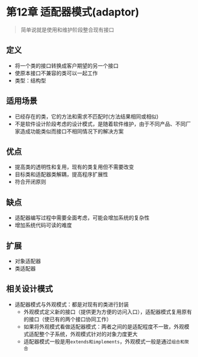 # 第12章 适配器模式(adaptor)
> 简单说就是使用和维护阶段整合现有接口

## 定义
+ 将一个类的接口转换成客户期望的另一个接口
+ 使原本接口不兼容的类可以一起工作
+ 类型：结构型

## 适用场景
+ 已经存在的类，它的方法和需求不匹配时(方法结果相同或相似)
+ 不是软件设计阶段考虑的设计模式，是随着软件维护，由于不同产品、不同厂家造成功能类似而接口不相同情况下的解决方案

## 优点
+ 提高类的透明性和复用，现有的类复用但不需要改变
+ 目标类和适配器类解耦，提高程序扩展性
+ 符合开闭原则

## 缺点
+ 适配器编写过程中需要全面考虑，可能会增加系统的复杂性
+ 增加系统代码可读的难度

## 扩展
+ 对象适配器
+ 类适配器

## 相关设计模式
+ 适配器模式与外观模式：都是对现有的类进行封装
  + 外观模式定义新的接口（提供更为方便的访问入口），适配器模式复用原有的接口（使已有的两个接口协同工作）
  + 如果将外观模式看做适配器模式：两者之间的是适配程度不一致，外观模式适配整个子系统，外观模式针对的对象力度更大
  + 适配器模式一般是用`extends和implements`，外观模式一般是通过`组合和聚合`